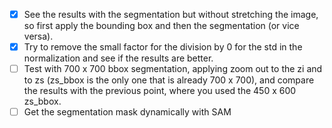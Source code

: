 -   [x] See the results with the segmentation but without stretching the image, so first apply the bounding box and then the segmentation (or vice versa).
-   [x] Try to remove the small factor for the division by 0 for the std in the normalization and see if the results are better.
-   [ ] Test with 700 x 700 bbox segmentation, applying zoom out to the zi and to zs (zs_bbox is the only one that is already 700 x 700), and compare the results with the previous point, where you used the 450 x 600 zs_bbox.
-   [ ] Get the segmentation mask dynamically with SAM

